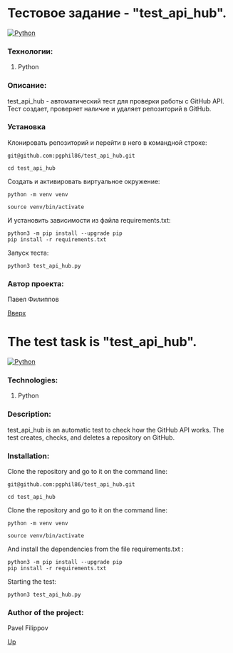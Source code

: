 # Тестовое задание - "test_api_hub".

[![Python](https://img.shields.io/badge/Python-blue.svg)](https://www.python.org/)

### Технологии:
1. Python

### Описание:
test_api_hub - автоматический тест для проверки работы с GitHub API.
Тест создает, проверяет наличие и удаляет репозиторий в GitHub.

### Установка

Клонировать репозиторий и перейти в него в командной строке:
```
git@github.com:pgphil86/test_api_hub.git
```
```
cd test_api_hub
```
Cоздать и активировать виртуальное окружение:
```
python -m venv venv
```
```
source venv/bin/activate
```
И установить зависимости из файла requirements.txt:
```
python3 -m pip install --upgrade pip
pip install -r requirements.txt
```
Запуск теста:
```
python3 test_api_hub.py
```

### Автор проекта:
Павел Филиппов

[Вверх](https://github.com/pgphil86/test_api_hub?tab=readme-ov-file#тестовое-задание---test_api_hub)

# The test task is "test_api_hub".

[![Python](https://img.shields.io/badge/Python-blue.svg)](https://www.python.org/)

### Technologies:
1. Python

###  Description:
test_api_hub is an automatic test to check how the GitHub API works.
The test creates, checks, and deletes a repository on GitHub.

### Installation:

Clone the repository and go to it on the command line:
```
git@github.com:pgphil86/test_api_hub.git
```
```
cd test_api_hub
```
Clone the repository and go to it on the command line:
```
python -m venv venv
```
```
source venv/bin/activate
```
And install the dependencies from the file requirements.txt :
```
python3 -m pip install --upgrade pip
pip install -r requirements.txt
```
Starting the test:
```
python3 test_api_hub.py
```

### Author of the project:
Pavel Filippov

[Up](https://github.com/pgphil86/test_api_hub?tab=readme-ov-file#тестовое-задание---test_api_hub)
